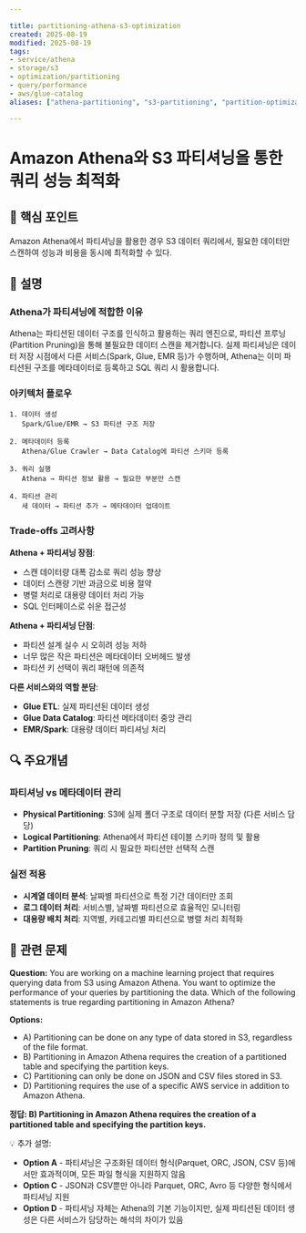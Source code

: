 ```yaml
---

title: partitioning-athena-s3-optimization
created: 2025-08-19
modified: 2025-08-19
tags:
- service/athena
- storage/s3
- optimization/partitioning
- query/performance
- aws/glue-catalog
aliases: ["athena-partitioning", "s3-partitioning", "partition-optimization"]

---
```


# Amazon Athena와 S3 파티셔닝을 통한 쿼리 성능 최적화

## 🎯 핵심 포인트

Amazon Athena에서 파티셔닝을 활용한 경우 S3 데이터 쿼리에서, 필요한 데이터만 스캔하여 성능과 비용을 동시에 최적화할 수 있다.

## 📝 설명

### Athena가 파티셔닝에 적합한 이유

Athena는 파티션된 데이터 구조를 인식하고 활용하는 쿼리 엔진으로, 파티션 프루닝(Partition Pruning)을 통해 불필요한 데이터 스캔을 제거합니다. 실제 파티셔닝은 데이터 저장 시점에서 다른 서비스(Spark, Glue, EMR 등)가 수행하며, Athena는 이미 파티션된 구조를 메타데이터로 등록하고 SQL 쿼리 시 활용합니다.

### 아키텍처 플로우

```
1. 데이터 생성
   Spark/Glue/EMR → S3 파티션 구조 저장
   
2. 메타데이터 등록
   Athena/Glue Crawler → Data Catalog에 파티션 스키마 등록
   
3. 쿼리 실행
   Athena → 파티션 정보 활용 → 필요한 부분만 스캔
   
4. 파티션 관리
   새 데이터 → 파티션 추가 → 메타데이터 업데이트
```

### Trade-offs 고려사항

**Athena + 파티셔닝 장점**:
- 스캔 데이터량 대폭 감소로 쿼리 성능 향상
- 데이터 스캔량 기반 과금으로 비용 절약
- 병렬 처리로 대용량 데이터 처리 가능
- SQL 인터페이스로 쉬운 접근성

**Athena + 파티셔닝 단점**:
- 파티션 설계 실수 시 오히려 성능 저하
- 너무 많은 작은 파티션은 메타데이터 오버헤드 발생
- 파티션 키 선택이 쿼리 패턴에 의존적

**다른 서비스와의 역할 분담**:
- **Glue ETL**: 실제 파티션된 데이터 생성
- **Glue Data Catalog**: 파티션 메타데이터 중앙 관리
- **EMR/Spark**: 대용량 데이터 파티셔닝 처리

## 🔍 주요개념

### 파티셔닝 vs 메타데이터 관리

- **Physical Partitioning**: S3에 실제 폴더 구조로 데이터 분할 저장 (다른 서비스 담당)
- **Logical Partitioning**: Athena에서 파티션 테이블 스키마 정의 및 활용
- **Partition Pruning**: 쿼리 시 필요한 파티션만 선택적 스캔

### 실전 적용

- **시계열 데이터 분석**: 날짜별 파티션으로 특정 기간 데이터만 조회
- **로그 데이터 처리**: 서비스별, 날짜별 파티션으로 효율적인 모니터링
- **대용량 배치 처리**: 지역별, 카테고리별 파티션으로 병렬 처리 최적화

## 📝 관련 문제

**Question:** You are working on a machine learning project that requires querying data from S3 using Amazon Athena. You want to optimize the performance of your queries by partitioning the data. Which of the following statements is true regarding partitioning in Amazon Athena?

**Options:**

- A) Partitioning can be done on any type of data stored in S3, regardless of the file format.
- B) Partitioning in Amazon Athena requires the creation of a partitioned table and specifying the partition keys.
- C) Partitioning can only be done on JSON and CSV files stored in S3.
- D) Partitioning requires the use of a specific AWS service in addition to Amazon Athena.

**정답: B) Partitioning in Amazon Athena requires the creation of a partitioned table and specifying the partition keys.**

💡 추가 설명:

- **Option A** - 파티셔닝은 구조화된 데이터 형식(Parquet, ORC, JSON, CSV 등)에서만 효과적이며, 모든 파일 형식을 지원하지 않음
- **Option C** - JSON과 CSV뿐만 아니라 Parquet, ORC, Avro 등 다양한 형식에서 파티셔닝 지원
- **Option D** - 파티셔닝 자체는 Athena의 기본 기능이지만, 실제 파티션된 데이터 생성은 다른 서비스가 담당하는 해석의 차이가 있음
